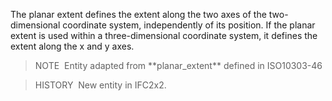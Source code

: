 The planar extent defines the extent along the two axes of the two-dimensional coordinate system, independently of its position. If the planar extent is used within a three-dimensional coordinate system, it defines the extent along the x and y axes.

> NOTE&nbsp; Entity adapted from \*\*planar_extent\*\* defined in ISO10303-46

> HISTORY&nbsp; New entity in IFC2x2.
